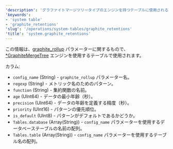 ```yaml
---
'description': 'グラファイトマージツリータイプのエンジンを持つテーブルに使用される `graphite_rollup` パラメータに関する情報を含むシステムテーブルです。'
'keywords':
- 'system table'
- 'graphite_retentions'
'slug': '/operations/system-tables/graphite_retentions'
'title': 'system.graphite_retentions'
---
```




この情報は、[graphite_rollup](../../operations/server-configuration-parameters/settings.md#graphite) パラメーターに関するもので、[ *GraphiteMergeTree](../../engines/table-engines/mergetree-family/graphitemergetree.md) エンジンを使用するテーブルで使用されます。

カラム:

- `config_name` (String) - `graphite_rollup` パラメーター名。
- `regexp` (String) - メトリック名のためのパターン。
- `function` (String) - 集約関数の名前。
- `age` (UInt64) - データの最小年齢（秒）。
- `precision` (UInt64) - データの年齢を定義する精度（秒）。
- `priority` (UInt16) - パターンの優先順位。
- `is_default` (UInt8) - パターンがデフォルトであるかどうか。
- `Tables.database` (Array(String)) - `config_name` パラメーターを使用するデータベーステーブルの名前の配列。
- `Tables.table` (Array(String)) - `config_name` パラメーターを使用するテーブル名の配列。
